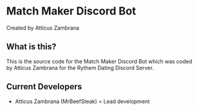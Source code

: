 # Match Maker Discord Bot

Created by Atticus Zambrana

## What is this?

This is the source code for the Match Maker Discord Bot which was coded
by Atticus Zambrana for the Rythem Dating Discord Server.

## Current Developers

* Atticus Zambrana (MrBeefSteak) = Lead development
